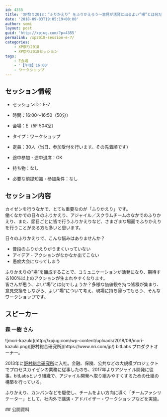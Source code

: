 ```yaml
---
id: 4355
title: 'XP祭り2018：“ふりかえり” をふりかえろう～意見が活発に出るよい”場”とは何だろう～（森一樹さん）'
date: '2018-09-03T19:05:19+00:00'
author: semi
layout: post
guid: 'http://xpjug.com/?p=4355'
permalink: /xp2018-session-e-7/
categories:
    - XP祭り2018
    - XP祭り2018セッション
tags:
    - E会場
    - '【午後】16:00'
    - ワークショップ
---
```


## セッション情報

- セッションID：E-7
- 時間：16:00～16:50（50分）
- 会場：E（5F 504室）
- タイプ：ワークショップ

- 定員：30人（当日、参加受付を行います。その先着順です）
- 途中参加・途中退席：OK
- 持ち物：なし
- 必要な前提知識・参加条件：なし

## セッション内容

カイゼンを行うなかで、とても重要なのが「ふりかえり」です。  
働くなかでの日々のふりかえり、アジャイル／スクラムチームのなかでのふりかえり、また、節目ごとに皆で行うふりかえりなど、さまざまな場面でふりかえりを行うことがある方も多いと思います。

日々のふりかえりで、こんな悩みはありませんか？

- 普段のふりかえりがうまくいっていない
- アイデア・アクションがなかなか出てこない
- 愚痴大会になってしまう

ふりかえりの”場”を醸成することで、コミュニケーションが活発になり、期待する100%以上のアクションが生まれやすくなります。  
皆さんが思う、よい”場”とは何でしょうか？多様な価値観を持つ皆様が集まり、意見交換をしながら、よい”場”について考え、現場に持ち帰ってもらう、そんなワークショップです。

## スピーカー

### 森 一樹 さん

<div class="profile">![mori-kazuki](http://xpjug.com/wp-content/uploads/2018/09/mori-kazuki.png)[野村総合研究所](https://www.nri.com/jp/) bitLabs プロダクトオーナー。

2013年に[野村総合研究所](https://www.nri.com/jp/)に入社。金融、保険、公共などの大規模プロジェクトでプロセスカイゼンの業務に従事したのち、2017年よりアジャイル開発に従事。bitLabsという組織で、アジャイル開発へ取り組みやすくするための仕組の構築を行っている。

ふりかえり、カンバンなどを駆使し、チームをよい方向に導く「チームファシリテーター」として、社内外で講演・アドバイザー・ワークショップなどを実施。

</div>## 公開資料

<script async="" class="speakerdeck-embed" data-id="0d38f7c786724e2b8b4a9eb275adcad9" data-ratio="1.44428772919605" src="//speakerdeck.com/assets/embed.js"></script>